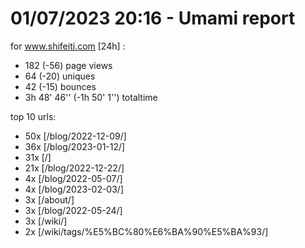 # 01/07/2023 20:16 - Umami report
for www.shifeiti.com [24h] :

 - 182 (-56) page views
 - 64 (-20) uniques
 - 42 (-15) bounces
 - 3h 48' 46'' (-1h 50' 1'') totaltime


top 10 urls:
 - 50x [/blog/2022-12-09/]
 - 36x [/blog/2023-01-12/]
 - 31x [/]
 - 21x [/blog/2022-12-22/]
 - 4x [/blog/2022-05-07/]
 - 4x [/blog/2023-02-03/]
 - 3x [/about/]
 - 3x [/blog/2022-05-24/]
 - 3x [/wiki/]
 - 2x [/wiki/tags/%E5%BC%80%E6%BA%90%E5%BA%93/]


